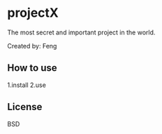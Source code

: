 # projectX

The most secret and important project in the world.

Created by: Feng
## How to use

1.install
2.use

## License

BSD
